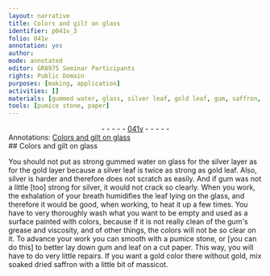```yaml
---
layout: narrative
title: Colors and gilt on glass
identifier: p041v_3
folio: 041v
annotation: yes
author:
mode: annotated
editor: GR8975 Seminar Participants
rights: Public Domain
purposes: [making, application]
activities: []
materials: [gummed water, glass, silver leaf, gold leaf, gum, saffron, massicot]
tools: [pumice stone, paper]
---
```


 <div class="folio" align="center">- - - - - <a href="http://gallica.bnf.fr/ark:/12148/btv1b10500001g/f88.image" target="_blank">041v</a> - - - - - </div>   <div class="annotation" align="left">Annotations:
<a href="https://docs.google.com/document/d/1Ju7l92d5a-3Rg-ZoGVlLDOnT3cXFWOf1Nf0e8PU8K_A/edit" target="_blank">Colors and gilt on glass</a>
 </div> 
## Colors and gilt on glass

 
You should not put as strong <span class="material">gummed water</span> on <span class="material">glass</span> for the silver layer as for the gold layer because a <span class="material">silver leaf</span> is twice as strong as <span class="material">gold leaf</span>. Also, silver is harder and therefore does not scratch as easily. And if <span class="material">gum</span> was not a little [too] strong for silver, it would not crack so clearly. When you work, the exhalation of your breath humidifies the leaf lying on the glass, and therefore it would be good, when working, to heat it up a few times. You have to very thoroughly wash what you want to be empty and used as a surface painted with colors, because if it is not really clean of the gum's grease and viscosity, and of other things, the colors will not be so clear on it. To advance your work you can smooth with a <span class="tool">pumice stone</span>, or [you can do this] to better lay down gum and leaf on a cut <span class="tool">paper</span>. This way, you will have to do very little repairs. If you want a gold color there without gold, mix soaked dried <span class="material">saffron</span> with a little bit of <span class="material">massicot</span>.
 